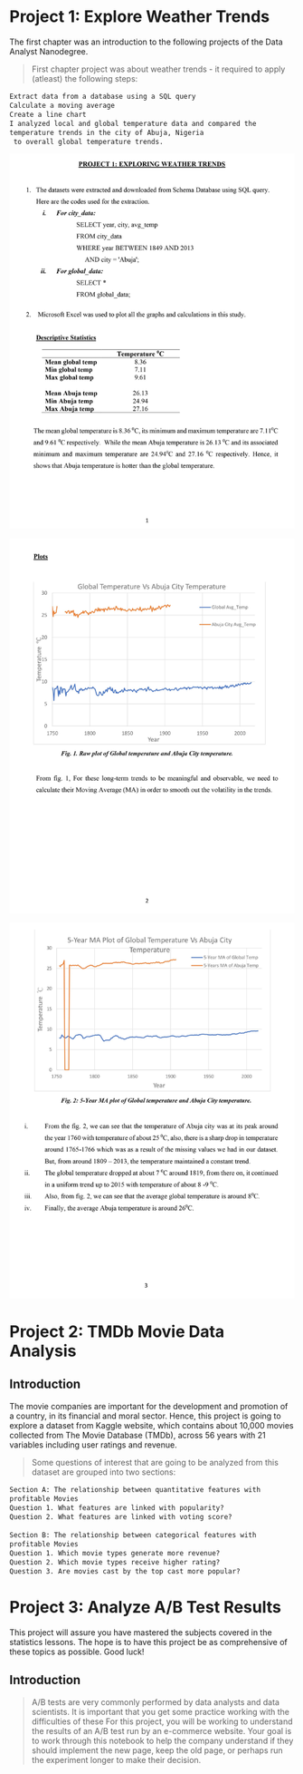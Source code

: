 # Project 1: Explore Weather Trends
The first chapter was an introduction to the following projects of the Data Analyst Nanodegree.

> First chapter project was about weather trends - it required to apply (atleast) the following steps:
```
Extract data from a database using a SQL query
Calculate a moving average
Create a line chart
I analyzed local and global temperature data and compared the temperature trends in the city of Abuja, Nigeria
 to overall global temperature trends.  
```
>

![](/Exploring_Weather_Trends-1.jpg)

![](/Exploring_Weather_Trends-2.jpg)

![](/Exploring_Weather_Trends-3.jpg)



# Project 2: TMDb Movie Data Analysis

## Introduction
The movie companies are important for the development and promotion of a country, in its financial and moral sector. Hence, this project is going to explore a dataset from Kaggle website, which contains about 10,000 movies collected from The Movie Database (TMDb), across 56 years with 21 variables including user ratings and revenue.

> Some questions of interest that are going to be analyzed from this dataset are grouped into two sections:
```
Section A: The relationship between quantitative features with profitable Movies
Question 1. What features are linked with popularity?
Question 2. What features are linked with voting score?

Section B: The relationship between categorical features with profitable Movies
Question 1. Which movie types generate more revenue?
Question 2. Which movie types receive higher rating?
Question 3. Are movies cast by the top cast more popular?
```



# Project 3: Analyze A/B Test Results
This project will assure you have mastered the subjects covered in the statistics lessons. The hope is to have this project
be as comprehensive of these topics as possible. Good luck!

## Introduction
> A/B tests are very commonly performed by data analysts and data scientists. It is important that you get some practice working with the difficulties of these
For this project, you will be working to understand the results of an A/B test run by an e-commerce website. Your goal is to work through this notebook to help the company understand if they should implement the new page, keep the old page, or perhaps run the experiment longer to make their decision.
